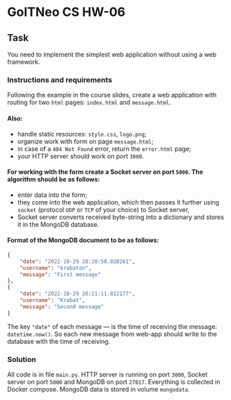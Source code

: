 # GoITNeo CS HW-06

## Task

You need to implement the simplest web application without using a web framework.

### Instructions and requirements


Following the example in the course slides, create a web application with routing for two `html` pages: `index.html` and `message.html`.

#### Also:
 - handle static resources: `style.css`, `logo.png`;
 - organize work with form on page `message.html`;
 - in case of a `404 Not Found` error, return the `error.html` page;
 - your HTTP server should work on port `3000`.


#### For working with the form create a Socket server on port `5000`. The algorithm should be as follows:
 - enter data into the form;
 - they come into the web application, which then passes it further using `socket` (protocol `UDP` or `TCP` of your choice) to Socket server,
 - Socket server converts received byte-string into a dictionary and stores it in the MongoDB database.


#### Format of the MongoDB document to be as follows:
```json
{
    "date": "2022-10-29 20:20:58.020261",
    "username": "krabaton",
    "message": "First message"
},
{
    "date": "2022-10-29 20:21:11.812177",
    "username": "Krabat",
    "message": "Second message"
}
```

The key `"date"` of each message — is the time of receiving the message: `datetime.now()`. So each new message from web-app should write to the database with the time of receiving.

### Solution

All code is in file `main.py`. HTTP server is running on port `3000`, Socket server on port `5000` and MongoDB on port `27017`. Everything is collected in Docker compose. MongoDB data is stored in volume `mongodata`.
